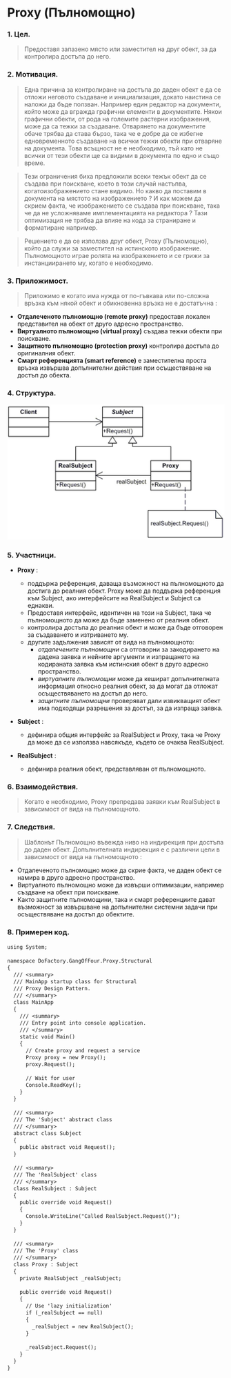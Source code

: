# Proxy (Пълномощно)

### 1. Цел.
> Предоставя запазено място или заместител на друг обект, за да контролира достъпа до него.

### 2. Мотивация.
> Една причина за контролиране на достъпа до даден обект е да се отложи неговото създаване и инициализация, докато наистина се наложи 
да бъде ползван. Например един редактор на документи, който може да вгражда графични елементи в документите. Някои графични обекти, 
от рода на големите растерни изображения, може да са тежки за създаване. Отварянето на документите обаче трябва да става бързо, 
така че е добре да се избегне едновременното създаване на всички тежки обекти при отваряне на документа. Това всъщност не е необходимо, 
тъй като не всички от тези обекти ще са видими в документа по едно и също време.

> Тези ограничения биха предложили всеки тежък обект да се създава при поискване, което в този случай настъпва, когатоизображението 
стане видимо. Но какво да поставим в документа на мястото на изображението ? И как можем да скрием факта, че изображението се създава 
при поискване, така че да не усложняваме имплементацията на редактора ? Тази оптимизация не трябва да влияе на кода за страниране 
и форматиране например.

> Решението е да се използва друг обект, Proxy (Пълномощно), който да служи за заместител на истинското изображение. Пълномощното 
играе ролята на изображението и се грижи за инстанциирането му, когато е необходимо.

### 3. Приложимост.
> Приложимо е когато има нужда от по-гъвкава или по-сложна връзка към някой обект и обикновенна връзка не е достатъчна :
  * **Отдалеченото пълномощно (remote proxy)** предоставя локален представител на обект от друго адресно пространство.
  * **Виртуалното пълномощно (virtual proxy)** създава тежки обекти при поискване.
  * **Защитното пълномощно (protection proxy)** контролира достъпа до оригиналния обект.
  * **Смарт референцията (smart reference)** е заместителна проста връзка извършва допълнителни действия при осъществяване на 
  достъп до обекта.


### 4. Структура.
![схема](https://github.com/Borayvor/TelerikAcademy_2015_2016/blob/master/H08_High_Quality_Code/S15_StructuralPatterns/Diagrams/proxy.jpg)

### 5. Участници.
* **Proxy** :
    * поддържа референция, даваща възможност на пълномощното да достига до реалния обект. Proxy може да поддържа референция 
    към Subject, ако интерфейсите на RealSubject и Subject са еднакви.
    * Предоставя интерфейс, идентичен на този на Subject, така че пълномощното да може да бъде заменено от реалния обект.
    * контролира достъпа до реалния обект и може да бъде отговорен за създаването и изтриването му.
    * другите задължения зависят от вида на пълномощното:
        * _отдалечените пълномощни_ са отговорни за закодирането на дадена заявка и нейните аргументи и изпращането на 
        кодираната заявка към истинския обект в друго адресно пространство.
        * _виртуалните пълномощни_ може да кешират допълнителната информация относно реалния обект, за да могат да отложат 
        осъществяването на достъп до него.
        * _защитните пълномощни_ проверяват дали извикващият обект има подходящи разрешения за достъп, за да изпраща заявка.
    
* **Subject** :
    * дефинира общия интерфейс за RealSubject и  Proxy, така че Proxy да може да се използва навсякъде, където се очаква RealSubject.

* **RealSubject** :
    * дефинира реалния обект, представляван от пълномощното.

### 6. Взаимодействия.
> Когато е необходимо, Proxy препредава заявки към RealSubject в зависимост от вида на пълномощното.

### 7. Следствия.
> Шаблонът Пълномощно въвежда ниво на индирекция при достъпа до даден обект. Допълнителната индирекция е с различни цели в зависимост 
от вида на пълномощното :
  * Отдалеченото пълномощно може да скрие факта, че даден обект се намира в друго адресно пространство.
  * Виртуалното пълномощно може да извърши оптимизации, например създване на обект при поискване.
  * Както защитните пълномощини, така и смарт референциите дават възможност за извършване на допълнителни системни задачи при 
  осъществяване на достъп до обектите.

### 8. Примерен код.
```
using System;
 
namespace DoFactory.GangOfFour.Proxy.Structural
{
  /// <summary>
  /// MainApp startup class for Structural
  /// Proxy Design Pattern.
  /// </summary>
  class MainApp
  {
    /// <summary>
    /// Entry point into console application.
    /// </summary>
    static void Main()
    {
      // Create proxy and request a service
      Proxy proxy = new Proxy();
      proxy.Request();
 
      // Wait for user
      Console.ReadKey();
    }
  }
 
  /// <summary>
  /// The 'Subject' abstract class
  /// </summary>
  abstract class Subject
  {
    public abstract void Request();
  }
 
  /// <summary>
  /// The 'RealSubject' class
  /// </summary>
  class RealSubject : Subject
  {
    public override void Request()
    {
      Console.WriteLine("Called RealSubject.Request()");
    }
  }
 
  /// <summary>
  /// The 'Proxy' class
  /// </summary>
  class Proxy : Subject
  {
    private RealSubject _realSubject;
 
    public override void Request()
    {
      // Use 'lazy initialization'
      if (_realSubject == null)
      {
        _realSubject = new RealSubject();
      }
 
      _realSubject.Request();
    }
  }
}
```
